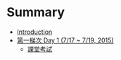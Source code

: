 # Summary

* [Introduction](README.md)
* [第一梯次 Day 1 (7/17 ~ 7/19, 2015)](di_yi_ti_ci_day_1__7__17_~_7__19_,_2015.md)
   * [課堂考試](ke_tang_kao_shi.md)

